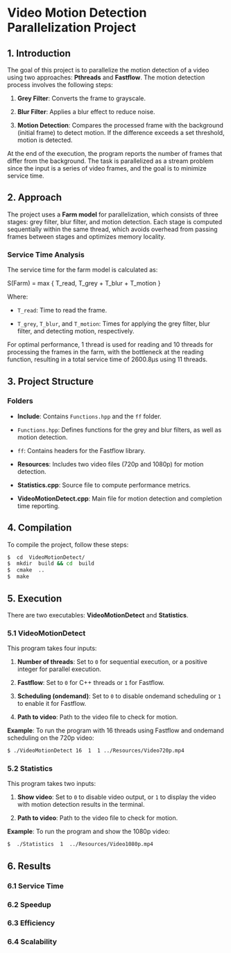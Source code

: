 # Video Motion Detection Parallelization Project

  

## 1. Introduction

  

The goal of this project is to parallelize the motion detection of a video using two approaches: **Pthreads** and **Fastflow**. The motion detection process involves the following steps:

  

1.  **Grey Filter**: Converts the frame to grayscale.

2.  **Blur Filter**: Applies a blur effect to reduce noise.

3.  **Motion Detection**: Compares the processed frame with the background (initial frame) to detect motion. If the difference exceeds a set threshold, motion is detected.

  

At the end of the execution, the program reports the number of frames that differ from the background. The task is parallelized as a stream problem since the input is a series of video frames, and the goal is to minimize service time.

  

## 2. Approach

  

The project uses a **Farm model** for parallelization, which consists of three stages: grey filter, blur filter, and motion detection. Each stage is computed sequentially within the same thread, which avoids overhead from passing frames between stages and optimizes memory locality.

  

### Service Time Analysis

  

The service time for the farm model is calculated as:

S(Farm) = max { T_read, T_grey + T_blur + T_motion }

  
  

Where:

-  `T_read`: Time to read the frame.

-  `T_grey`, `T_blur`, and `T_motion`: Times for applying the grey filter, blur filter, and detecting motion, respectively.

  

For optimal performance, 1 thread is used for reading and 10 threads for processing the frames in the farm, with the bottleneck at the reading function, resulting in a total service time of 2600.8μs using 11 threads.

  

## 3. Project Structure

  

### Folders

  

-  **Include**: Contains `Functions.hpp` and the `ff` folder.

-  `Functions.hpp`: Defines functions for the grey and blur filters, as well as motion detection.

-  `ff`: Contains headers for the Fastflow library.

-  **Resources**: Includes two video files (720p and 1080p) for motion detection.

-  **Statistics.cpp**: Source file to compute performance metrics.

-  **VideoMotionDetect.cpp**: Main file for motion detection and completion time reporting.

  

## 4. Compilation

  

To compile the project, follow these steps:

  

```bash
$  cd  VideoMotionDetect/
$  mkdir  build && cd  build
$  cmake  ..
$  make
```
  

## 5. Execution

  

There  are  two  executables:  **VideoMotionDetect**  and  **Statistics**.

  

### 5.1 VideoMotionDetect

  

This  program  takes  four  inputs:

  

1.  **Number  of  threads**:  Set  to  `0`  for sequential execution, or a positive integer for parallel execution.

2.  **Fastflow**:  Set  to  `0`  for C++ threads or `1`  for Fastflow.

3.  **Scheduling (ondemand)**: Set to `0`  to  disable  ondemand  scheduling  or  `1`  to  enable  it  for  Fastflow.

4.  **Path  to  video**:  Path  to  the  video  file  to  check  for  motion.

  

**Example**: To run the program with 16 threads using Fastflow and ondemand scheduling on the 720p video:

  

```bash
$ ./VideoMotionDetect 16  1  1 ../Resources/Video720p.mp4
```
  
  

### 5.2 Statistics

This program takes two inputs:
  

1.  **Show video**: Set to `0` to disable video output, or `1` to display the video with motion detection results in the terminal.

2.  **Path to video**: Path to the video file to check for motion.

 
**Example**: To run the program and show the 1080p video:

  

```bash
$  ./Statistics  1  ../Resources/Video1080p.mp4
```

## 6. Results

### 6.1 Service Time

### 6.2 Speedup
### 6.3 Efficiency
### 6.4 Scalability